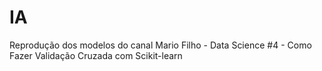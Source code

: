 # IA
Reprodução dos modelos do canal Mario Filho  - Data Science
#4 - Como Fazer Validação Cruzada com Scikit-learn
